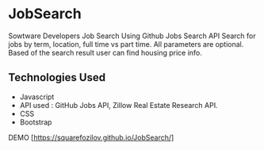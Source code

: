 # JobSearch

Sowtware Developers Job Search Using Github Jobs Search API Search for jobs by term, location, full time vs part time.
All parameters are optional.
Based of the search result user can find housing price info.

## Technologies Used
* Javascript
* API used : GitHub Jobs API, Zillow Real Estate Research API.
* CSS
* Bootstrap

 DEMO [https://squarefozilov.github.io/JobSearch/]
